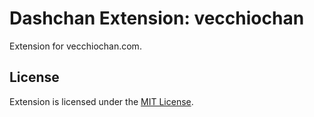 # Dashchan Extension: vecchiochan

Extension for vecchiochan.com.

## License

Extension is licensed under the [MIT License](LICENSE).

